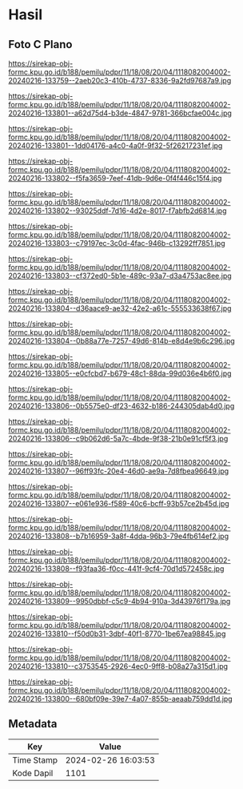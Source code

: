 # Hasil

## Foto C Plano

https://sirekap-obj-formc.kpu.go.id/b188/pemilu/pdpr/11/18/08/20/04/1118082004002-20240216-133759--2aeb20c3-410b-4737-8336-9a2fd97687a9.jpg

https://sirekap-obj-formc.kpu.go.id/b188/pemilu/pdpr/11/18/08/20/04/1118082004002-20240216-133801--a62d75d4-b3de-4847-9781-366bcfae004c.jpg

https://sirekap-obj-formc.kpu.go.id/b188/pemilu/pdpr/11/18/08/20/04/1118082004002-20240216-133801--1dd04176-a4c0-4a0f-9f32-5f26217231ef.jpg

https://sirekap-obj-formc.kpu.go.id/b188/pemilu/pdpr/11/18/08/20/04/1118082004002-20240216-133802--f5fa3659-7eef-41db-9d6e-0f4f446c15f4.jpg

https://sirekap-obj-formc.kpu.go.id/b188/pemilu/pdpr/11/18/08/20/04/1118082004002-20240216-133802--93025ddf-7d16-4d2e-8017-f7abfb2d6814.jpg

https://sirekap-obj-formc.kpu.go.id/b188/pemilu/pdpr/11/18/08/20/04/1118082004002-20240216-133803--c79197ec-3c0d-4fac-946b-c13292ff7851.jpg

https://sirekap-obj-formc.kpu.go.id/b188/pemilu/pdpr/11/18/08/20/04/1118082004002-20240216-133803--cf372ed0-5b1e-489c-93a7-d3a4753ac8ee.jpg

https://sirekap-obj-formc.kpu.go.id/b188/pemilu/pdpr/11/18/08/20/04/1118082004002-20240216-133804--d36aace9-ae32-42e2-a61c-555533638f67.jpg

https://sirekap-obj-formc.kpu.go.id/b188/pemilu/pdpr/11/18/08/20/04/1118082004002-20240216-133804--0b88a77e-7257-49d6-814b-e8d4e9b6c296.jpg

https://sirekap-obj-formc.kpu.go.id/b188/pemilu/pdpr/11/18/08/20/04/1118082004002-20240216-133805--e0cfcbd7-b679-48c1-88da-99d036e4b6f0.jpg

https://sirekap-obj-formc.kpu.go.id/b188/pemilu/pdpr/11/18/08/20/04/1118082004002-20240216-133806--0b5575e0-df23-4632-b186-244305dab4d0.jpg

https://sirekap-obj-formc.kpu.go.id/b188/pemilu/pdpr/11/18/08/20/04/1118082004002-20240216-133806--c9b062d6-5a7c-4bde-9f38-21b0e91cf5f3.jpg

https://sirekap-obj-formc.kpu.go.id/b188/pemilu/pdpr/11/18/08/20/04/1118082004002-20240216-133807--96ff93fc-20e4-46d0-ae9a-7d8fbea96649.jpg

https://sirekap-obj-formc.kpu.go.id/b188/pemilu/pdpr/11/18/08/20/04/1118082004002-20240216-133807--e061e936-f589-40c6-bcff-93b57ce2b45d.jpg

https://sirekap-obj-formc.kpu.go.id/b188/pemilu/pdpr/11/18/08/20/04/1118082004002-20240216-133808--b7b16959-3a8f-4dda-96b3-79e4fb614ef2.jpg

https://sirekap-obj-formc.kpu.go.id/b188/pemilu/pdpr/11/18/08/20/04/1118082004002-20240216-133808--f93faa36-f0cc-441f-9cf4-70d1d572458c.jpg

https://sirekap-obj-formc.kpu.go.id/b188/pemilu/pdpr/11/18/08/20/04/1118082004002-20240216-133809--9950dbbf-c5c9-4b94-910a-3d43976f179a.jpg

https://sirekap-obj-formc.kpu.go.id/b188/pemilu/pdpr/11/18/08/20/04/1118082004002-20240216-133810--f50d0b31-3dbf-40f1-8770-1be67ea98845.jpg

https://sirekap-obj-formc.kpu.go.id/b188/pemilu/pdpr/11/18/08/20/04/1118082004002-20240216-133810--c3753545-2926-4ec0-9ff8-b08a27a315d1.jpg

https://sirekap-obj-formc.kpu.go.id/b188/pemilu/pdpr/11/18/08/20/04/1118082004002-20240216-133800--680bf09e-39e7-4a07-855b-aeaab759dd1d.jpg


## Metadata

| Key        | Value               |
| ---------- | ------------------- |
| Time Stamp | 2024-02-26 16:03:53 |
| Kode Dapil | 1101                |



